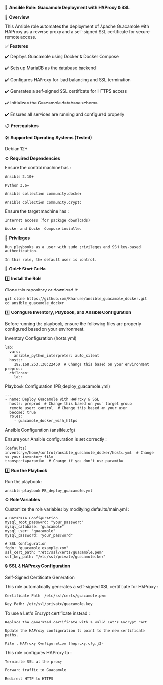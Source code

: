 🚀 **Ansible Role: Guacamole Deployment with HAProxy & SSL**

📌 **Overview**

This Ansible role automates the deployment of Apache Guacamole with HAProxy as a reverse proxy and a self-signed SSL certificate for secure remote access.

✅ **Features**

✔️ Deploys Guacamole using Docker & Docker Compose

✔️ Sets up MariaDB as the database backend

✔️ Configures HAProxy for load balancing and SSL termination

✔️ Generates a self-signed SSL certificate for HTTPS access

✔️ Initializes the Guacamole database schema

✔️ Ensures all services are running and configured properly

📋 **Prerequisites**

🛠 **Supported Operating Systems (Tested)**

Debian 12+

⚙️ **Required Dependencies**

  Ensure the control machine has :
  
    Ansible 2.10+
  
    Python 3.6+
  
    Ansible collection community.docker
  
    Ansible collection community.crypto
  
  Ensure the target machine has :
  
    Internet access (for package downloads)
  
    Docker and Docker Compose installed

🔑 **Privileges**

    Run playbooks as a user with sudo privileges and SSH key-based authentication.
    
    In this role, the default user is control.

🚀 **Quick Start Guide**

1️⃣ **Install the Role**

Clone this repository or download it:

    git clone https://github.com/Kharune/ansible_guacamole_docker.git
    cd ansible_guacamole_docker

2️⃣ **Configure Inventory, Playbook, and Ansible Configuration**

Before running the playbook, ensure the following files are properly configured based on your environment.

Inventory Configuration (hosts.yml)

    lab:
      vars:
        ansible_python_interpreter: auto_silent
      hosts:
        192.168.253.130:22450  # Change this based on your environment
    preprod:
      children:
        lab:

Playbook Configuration (PB_deploy_guacamole.yml)

    ---
    - name: Deploy Guacamole with HAProxy & SSL
      hosts: preprod  # Change this based on your target group
      remote_user: control  # Change this based on your user
      become: true
      roles:
        - guacamole_docker_with_https

Ansible Configuration (ansible.cfg)

Ensure your Ansible configuration is set correctly :

    [defaults]
    inventory=/home/control/ansible_guacamole_docker/hosts.yml  # Change to your inventory file
    transport=paramiko  # Change if you don't use paramiko

3️⃣ **Run the Playbook**

Run the playbook :

    ansible-playbook PB_deploy_guacamole.yml

⚙️ **Role Variables**

Customize the role variables by modifying defaults/main.yml :

    # Database Configuration
    mysql_root_password: "your_password"
    mysql_database: "guacamole"
    mysql_user: "guacamole"
    mysql_password: "your_password"
    
    # SSL Configuration
    fqdn: "guacamole.example.com"
    ssl_cert_path: "/etc/ssl/certs/guacamole.pem"
    ssl_key_path: "/etc/ssl/private/guacamole.key"

🔒 **SSL & HAProxy Configuration**

Self-Signed Certificate Generation

This role automatically generates a self-signed SSL certificate for HAProxy :

    Certificate Path: /etc/ssl/certs/guacamole.pem
    
    Key Path: /etc/ssl/private/guacamole.key

To use a Let's Encrypt certificate instead :

    Replace the generated certificate with a valid Let's Encrypt cert.
    
    Update the HAProxy configuration to point to the new certificate paths.

    File : HAProxy Configuration (haproxy.cfg.j2)

This role configures HAProxy to :

    Terminate SSL at the proxy
    
    Forward traffic to Guacamole
    
    Redirect HTTP to HTTPS
